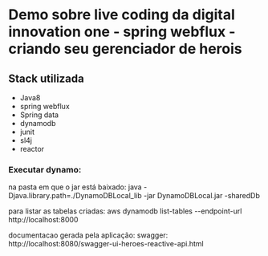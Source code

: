 
# Demo sobre live coding da digital innovation one - spring webflux - criando seu gerenciador de herois

## Stack utilizada

  * Java8
  * spring webflux
  * Spring data
  * dynamodb
  * junit
  * sl4j
  * reactor
  
  
### Executar dynamo: 

 na pasta em que o jar está baixado: java -Djava.library.path=./DynamoDBLocal_lib -jar DynamoDBLocal.jar -sharedDb
 
para listar as tabelas criadas:  aws dynamodb list-tables --endpoint-url http://localhost:8000


documentacao gerada pela aplicação: swagger: http://localhost:8080/swagger-ui-heroes-reactive-api.html
